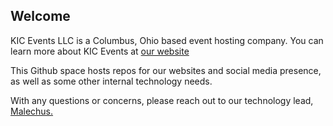 ## Welcome
KIC Events LLC is a Columbus, Ohio based event hosting company. You can learn more about KIC Events at [our website](https://kicevents.com)  

This Github space hosts repos for our websites and social media presence, as well as some other internal technology needs.  

With any questions or concerns, please reach out to our technology lead, [Malechus.](mailto:malechus@fangandclaw.org)
